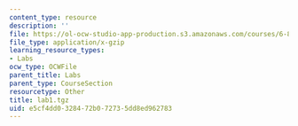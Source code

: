 ```yaml
---
content_type: resource
description: ''
file: https://ol-ocw-studio-app-production.s3.amazonaws.com/courses/6-824-distributed-computer-systems-engineering-spring-2006/e5cf4dd0328472b072735dd8ed962783_lab1.tgz
file_type: application/x-gzip
learning_resource_types:
- Labs
ocw_type: OCWFile
parent_title: Labs
parent_type: CourseSection
resourcetype: Other
title: lab1.tgz
uid: e5cf4dd0-3284-72b0-7273-5dd8ed962783
---
```


